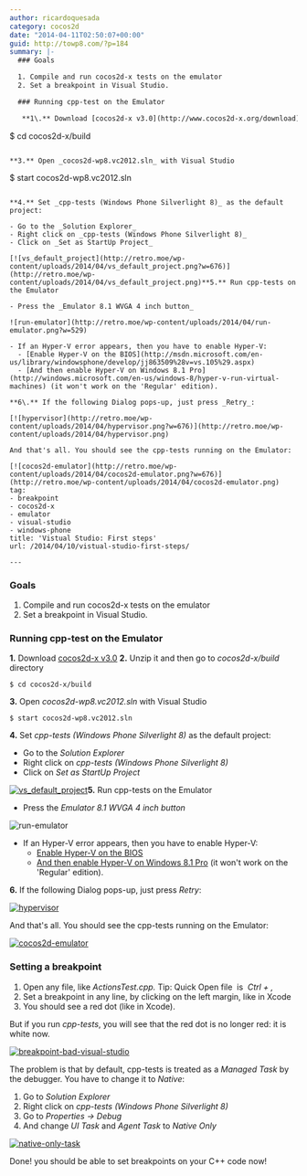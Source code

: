 ```yaml
---
author: ricardoquesada
category: cocos2d
date: "2014-04-11T02:50:07+00:00"
guid: http://towp8.com/?p=184
summary: |-
  ### Goals

  1. Compile and run cocos2d-x tests on the emulator
  2. Set a breakpoint in Visual Studio.

  ### Running cpp-test on the Emulator

   **1\.** Download [cocos2d-x v3.0](http://www.cocos2d-x.org/download) **2.** Unzip it and then go to _cocos2d-x/build_ directory

  ```
  $ cd cocos2d-x/build

  ```

  **3.** Open _cocos2d-wp8.vc2012.sln_ with Visual Studio

  ```
  $ start cocos2d-wp8.vc2012.sln

  ```

  **4.** Set _cpp-tests (Windows Phone Silverlight 8)_ as the default project:

  - Go to the _Solution Explorer_
  - Right click on _cpp-tests (Windows Phone Silverlight 8)_
  - Click on _Set as StartUp Project_

  [![vs_default_project](http://retro.moe/wp-content/uploads/2014/04/vs_default_project.png?w=676)](http://retro.moe/wp-content/uploads/2014/04/vs_default_project.png)**5.** Run cpp-tests on the Emulator

  - Press the _Emulator 8.1 WVGA 4 inch button_

  ![run-emulator](http://retro.moe/wp-content/uploads/2014/04/run-emulator.png?w=529)

  - If an Hyper-V error appears, then you have to enable Hyper-V:
    - [Enable Hyper-V on the BIOS](http://msdn.microsoft.com/en-us/library/windowsphone/develop/jj863509%28v=vs.105%29.aspx)
    - [And then enable Hyper-V on Windows 8.1 Pro](http://windows.microsoft.com/en-us/windows-8/hyper-v-run-virtual-machines) (it won't work on the 'Regular' edition).

  **6\.** If the following Dialog pops-up, just press _Retry_:

  [![hypervisor](http://retro.moe/wp-content/uploads/2014/04/hypervisor.png?w=676)](http://retro.moe/wp-content/uploads/2014/04/hypervisor.png)

  And that's all. You should see the cpp-tests running on the Emulator:

  [![cocos2d-emulator](http://retro.moe/wp-content/uploads/2014/04/cocos2d-emulator.png?w=676)](http://retro.moe/wp-content/uploads/2014/04/cocos2d-emulator.png)
tag:
  - breakpoint
  - cocos2d-x
  - emulator
  - visual-studio
  - windows-phone
title: 'Vistual Studio: First steps'
url: /2014/04/10/vistual-studio-first-steps/

---
```

### Goals

1. Compile and run cocos2d-x tests on the emulator
1. Set a breakpoint in Visual Studio.

### Running cpp-test on the Emulator

 **1\.** Download [cocos2d-x v3.0](http://www.cocos2d-x.org/download) **2.** Unzip it and then go to _cocos2d-x/build_ directory

```
$ cd cocos2d-x/build

```

**3.** Open _cocos2d-wp8.vc2012.sln_ with Visual Studio

```
$ start cocos2d-wp8.vc2012.sln

```

**4.** Set _cpp-tests (Windows Phone Silverlight 8)_ as the default project:

- Go to the _Solution Explorer_
- Right click on _cpp-tests (Windows Phone Silverlight 8)_
- Click on _Set as StartUp Project_

[![vs_default_project](/wp-content/uploads/2014/04/vs_default_project.png?w=676)](/wp-content/uploads/2014/04/vs_default_project.png)**5.** Run cpp-tests on the Emulator

- Press the _Emulator 8.1 WVGA 4 inch button_

![run-emulator](/wp-content/uploads/2014/04/run-emulator.png?w=529)

- If an Hyper-V error appears, then you have to enable Hyper-V:
  - [Enable Hyper-V on the BIOS](http://msdn.microsoft.com/en-us/library/windowsphone/develop/jj863509%28v=vs.105%29.aspx)
  - [And then enable Hyper-V on Windows 8.1 Pro](http://windows.microsoft.com/en-us/windows-8/hyper-v-run-virtual-machines) (it won't work on the 'Regular' edition).

**6\.** If the following Dialog pops-up, just press _Retry_:

[![hypervisor](/wp-content/uploads/2014/04/hypervisor.png?w=676)](/wp-content/uploads/2014/04/hypervisor.png)

And that's all. You should see the cpp-tests running on the Emulator:

[![cocos2d-emulator](/wp-content/uploads/2014/04/cocos2d-emulator.png?w=676)](/wp-content/uploads/2014/04/cocos2d-emulator.png)

### Setting a breakpoint

1. Open any file, like _ActionsTest.cpp._ Tip: Quick Open file  is  _Ctrl + ,_
1. Set a breakpoint in any line, by clicking on the left margin, like in Xcode
1. You should see a red dot (like in Xcode).

But if you run _cpp-tests_, you will see that the red dot is no longer red: it is white now.

[![breakpoint-bad-visual-studio](/wp-content/uploads/2014/04/breakpoint-bad-visual-studio.png?w=676)](/wp-content/uploads/2014/04/breakpoint-bad-visual-studio.png)

The problem is that by default, cpp-tests is treated as a _Managed Task_ by the debugger. You have to change it to _Native_:

1. Go to _Solution Explorer_
1. Right click on _cpp-tests (Windows Phone Silverlight 8)_
1. Go to _Properties -> Debug_
1. And change _UI Task_ and _Agent Task_ to _Native Only_

[![native-only-task](/wp-content/uploads/2014/04/native-only-task.png?w=676)](/wp-content/uploads/2014/04/native-only-task.png)

Done! you should be able to set breakpoints on your C++ code now!
